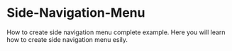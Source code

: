 # Side-Navigation-Menu
How to create side navigation menu complete example. Here you will learn how to create side navigation menu esily.
